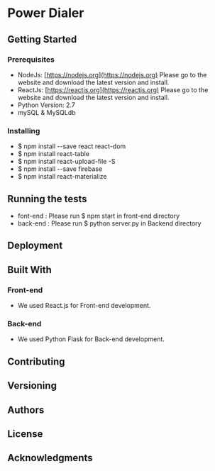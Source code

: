 # Power Dialer


## Getting Started


### Prerequisites

- NodeJs: [https://nodejs.org](https://nodejs.org) Please go to the website and download the latest version and install.
- ReactJs: [https://reactjs.org](https://reactjs.org) Please go to the website and download the latest version and install.
- Python Version: 2.7
- mySQL & MySQLdb

### Installing
- $ npm install --save react react-dom 
- $ npm install react-table
- $ npm install react-upload-file -S
- $ npm install --save firebase
- $ npm install react-materialize

## Running the tests
- font-end : Please run $ npm start in front-end directory
- back-end : Please run $ python server.py in Backend directory

## Deployment


## Built With

### Front-end

- We used React.js for Front-end development.

### Back-end

- We used Python Flask for Back-end development.

## Contributing


## Versioning


## Authors


## License


## Acknowledgments


